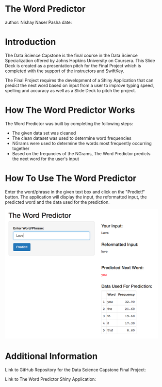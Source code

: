 The Word Predictor
========================================================
author: Nishay Naser Pasha
date: 


Introduction
========================================================


The Data Science Capstone is the final course in the Data Science Specialization offered by Johns Hopkins University on Coursera. This Slide Deck is created as a presentation pitch for the Final Project which is completed with the support of the instructors and SwiftKey.

The Final Project requires the development of a Shiny Application that can predict the next word based on input from a user to improve typing speed, spelling and accuracy as well as a Slide Deck to pitch the project.


How The Word Predictor Works
========================================================


The Word Predictor was built by completing the following steps:
* The given data set was cleaned
* The clean dataset was used to determine word frequencies
* NGrams were used to determine the words most frequently occurring together
* Based on the frequncies of the NGrams, The Word Predictor predicts the next word for the user's input


How To Use The Word Predictor
========================================================

Enter the word/phrase in the given text box and click on the "Predict!" button. The application will display the input, the reformatted input, the predicted word and the data used for the prediction.

![alt text](ScreenShot.png)


Additional Information
========================================================


Link to GitHub Repository for the Data Science Capstone Final Project:

Link to The Word Predictor Shiny Application:

